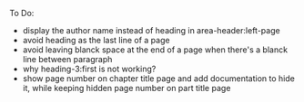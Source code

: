 To Do:
- display the author name instead of heading in area-header:left-page
- avoid heading as the last line of a page
- avoid leaving blanck space at the end of a page when there's a blanck line between paragraph
- why heading-3:first is not working?
- show page number on chapter title page and add documentation to hide it, while keeping hidden page number on part title page

